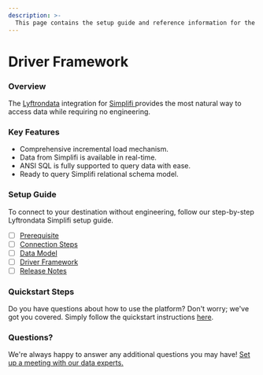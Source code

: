 ```yaml
---
description: >-
  This page contains the setup guide and reference information for the Simplifi source connector.
---
```


# Driver Framework

### Overview

The [Lyftrondata](https://www.lyftrondata.com/) integration for [Simplifi](https://www.lyftrondata.com/integration/simplifi/)[ ](https://www.lyftrondata.com/integration/simplifi/)provides the most natural way to access data while requiring no engineering.

### Key Features

* Comprehensive incremental load mechanism.
* Data from Simplifi is available in real-time.&#x20;
* ANSI SQL is fully supported to query data with ease.
* Ready to query Simplifi relational schema model.

### Setup Guide

To connect to your destination without engineering, follow our step-by-step Lyftrondata Simplifi setup guide.

* [ ] [Prerequisite](../../marketing-analytics/simplifi/prerequisite.md)
* [ ] [Connection Steps](../../marketing-analytics/simplifi/connection-steps.md)
* [ ] [Data Model](../../marketing-analytics/simplifi/data-model/)
* [ ] [Driver Framework](../../marketing-analytics/simplifi/driver-framework/)
* [ ] [Release Notes](../../marketing-analytics/simplifi/release-notes.md)

### Quickstart Steps

Do you have questions about how to use the platform? Don't worry; we've got you covered. Simply follow the quickstart instructions [here](../../../quickstart-steps.md).

### Questions? <a href="#questions" id="questions"></a>

We're always happy to answer any additional questions you may have! [Set up a meeting with our data experts.](https://www.lyftrondata.com/book-a-meeting/)


